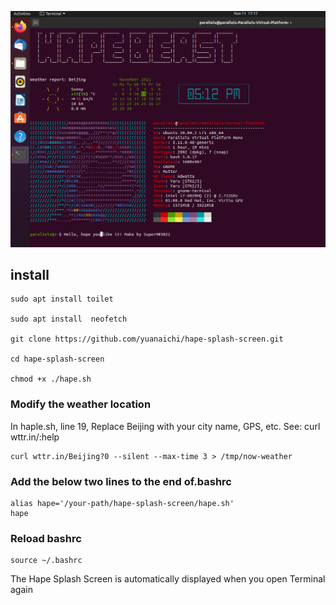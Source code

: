 ![hape](https://github.com/yuanaichi/hape-splash-screen/blob/main/hape-splash-screen.png?raw=true "hape splash screen")


## install

```
sudo apt install toilet

sudo apt install  neofetch

git clone https://github.com/yuanaichi/hape-splash-screen.git 

cd hape-splash-screen

chmod +x ./hape.sh
```

### Modify the weather location

In haple.sh, line 19,  Replace Beijing with your city name, GPS, etc. See: curl wttr.in/:help

```
curl wttr.in/Beijing?0 --silent --max-time 3 > /tmp/now-weather
```

### Add the below two lines to the end of.bashrc

```
alias hape='/your-path/hape-splash-screen/hape.sh'
hape
```

### Reload bashrc

```
source ~/.bashrc
```

The Hape Splash Screen is automatically displayed when you open Terminal again
